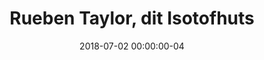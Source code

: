 ---
title: Rueben Taylor, dit Isotofhuts
image: "/uploads/2018/07/DSC07791-2.jpg"
date: 2018-07-02 00:00:00-04
categorie: portraits
---